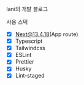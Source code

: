 lani의 개발 블로그

사용 스택

- [x] Next@13.4.18(App route)
- [x] Typescript
- [x] Tailwindcss
- [x] ESLint
- [x] Prettier
- [x] Husky
- [x] Lint-staged
